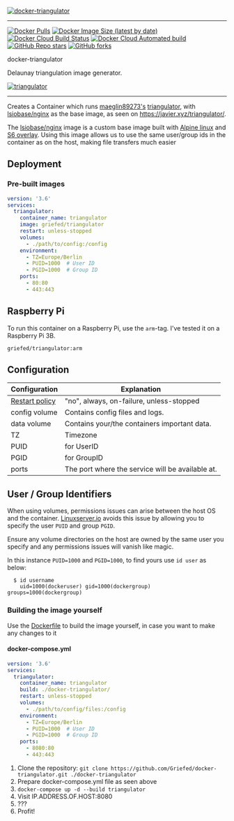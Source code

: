 [![docker-triangulator](https://i.griefed.de/images/2020/11/18/docker-triangulator_header.png)](https://github.com/Griefed/docker-triangulator)

---

[![Docker Pulls](https://img.shields.io/docker/pulls/griefed/triangulator?style=flat-square)](https://hub.docker.com/repository/docker/griefed/triangulator)
[![Docker Image Size (latest by date)](https://img.shields.io/docker/image-size/griefed/triangulator?label=Image%20size&sort=date&style=flat-square)](https://hub.docker.com/repository/docker/griefed/triangulator)
[![Docker Cloud Build Status](https://img.shields.io/docker/cloud/build/griefed/triangulator?label=Docker%20build&style=flat-square)](https://hub.docker.com/repository/docker/griefed/triangulator)
[![Docker Cloud Automated build](https://img.shields.io/docker/cloud/automated/griefed/triangulator?label=Docker%20build&style=flat-square)](https://hub.docker.com/repository/docker/griefed/triangulator)
[![GitHub Repo stars](https://img.shields.io/github/stars/Griefed/docker-triangulator?label=GitHub%20Stars&style=social)](https://github.com/Griefed/docker-triangulator)
[![GitHub forks](https://img.shields.io/github/forks/Griefed/docker-triangulator?label=GitHub%20Forks&style=social)](https://github.com/Griefed/docker-triangulator)

docker-triangulator

Delaunay triangulation image generator.

[![triangulator](https://i.griefed.de/images/2020/11/18/docker-triangulator_screenshot.png)](https://github.com/maeglin89273/triangulator)

---

Creates a Container which runs [maeglin89273's](https://github.com/maeglin89273) [triangulator](https://github.com/maeglin89273/triangulator), with [lsiobase/nginx](https://hub.docker.com/r/lsiobase/nginx) as the base image, as seen on https://javier.xyz/triangulator/.

The [lsiobase/nginx](https://hub.docker.com/r/lsiobase/nginx) image is a custom base image built with [Alpine linux](https://alpinelinux.org/) and [S6 overlay](https://github.com/just-containers/s6-overlay).
Using this image allows us to use the same user/group ids in the container as on the host, making file transfers much easier

## Deployment

### Pre-built images

```docker-compose.yml
version: '3.6'
services:
  triangulator:
    container_name: triangulator
    image: griefed/triangulator
    restart: unless-stopped
    volumes:
      - ./path/to/config:/config
    environment:
      - TZ=Europe/Berlin
      - PUID=1000  # User ID
      - PGID=1000  # Group ID
    ports:
      - 80:80
      - 443:443
```

## Raspberry Pi

To run this container on a Raspberry Pi, use the `arm`-tag. I've tested it on a Raspberry Pi 3B.

`griefed/triangulator:arm`

## Configuration

Configuration | Explanation
------------ | -------------
[Restart policy](https://docs.docker.com/compose/compose-file/#restart) | "no", always, on-failure, unless-stopped
config volume | Contains config files and logs.
data volume | Contains your/the containers important data.
TZ | Timezone
PUID | for UserID
PGID | for GroupID
ports | The port where the service will be available at.

## User / Group Identifiers

When using volumes, permissions issues can arise between the host OS and the container. [Linuxserver.io](https://www.linuxserver.io/) avoids this issue by allowing you to specify the user `PUID` and group `PGID`.

Ensure any volume directories on the host are owned by the same user you specify and any permissions issues will vanish like magic.

In this instance `PUID=1000` and `PGID=1000`, to find yours use `id user` as below:

```
  $ id username
    uid=1000(dockeruser) gid=1000(dockergroup) groups=1000(dockergroup)
```

### Building the image yourself

Use the [Dockerfile](https://github.com/Griefed/docker-triangulator/Dockerfile) to build the image yourself, in case you want to make any changes to it

#### docker-compose.yml

```docker-compose.yml
version: '3.6'
services:
  triangulator:
    container_name: triangulator
    build: ./docker-triangulator/
    restart: unless-stopped
    volumes:
      - ./path/to/config/files:/config
    environment:
      - TZ=Europe/Berlin
      - PUID=1000  # User ID
      - PGID=1000  # Group ID
    ports:
      - 8080:80
      - 443:443
```

1. Clone the repository: `git clone https://github.com/Griefed/docker-triangulator.git ./docker-triangulator`
1. Prepare docker-compose.yml file as seen above
1. `docker-compose up -d --build triangulator`
1. Visit IP.ADDRESS.OF.HOST:8080
1. ???
1. Profit!
